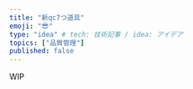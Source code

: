 ```yaml
---
title: "新qc7つ道具"
emoji: "😎"
type: "idea" # tech: 技術記事 / idea: アイデア
topics: ["品質管理"]
published: false
---
```


WIP